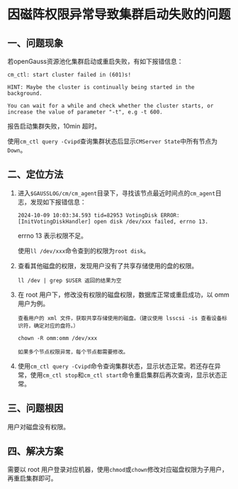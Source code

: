 # 因磁阵权限异常导致集群启动失败的问题

## 一、问题现象

若openGauss资源池化集群启动或重启失败，有如下报错信息：

```shell
cm_ctl: start cluster failed in (601)s!

HINT: Maybe the cluster is continually being started in the background.

You can wait for a while and check whether the cluster starts, or increase the value of parameter "-t", e.g -t 600.
```

报告启动集群失败，10min 超时。

使用`cm_ctl query -Cvipd`查询集群状态后显示`CMServer State`中所有节点为`Down`。

## 二、定位方法

1. 进入`$GAUSSLOG/cm/cm_agent`目录下，寻找该节点最近时间点的`cm_agent`日志，发现如下报错信息：

   ```shell
   2024-10-09 10:03:34.593 tid=82953 VotingDisk ERROR: [InitVotingDiskHandler] open disk /dev/xxx failed, errno 13.
   ```

   errno 13 表示权限不足。

   使用`ll /dev/xxx`命令查到的权限为`root disk`。

2. 查看其他磁盘的权限，发现用户没有了共享存储使用的盘的权限。

   ```shell
   ll /dev | grep $USER 返回的结果为空
   ```

3. 在 root 用户下，修改没有权限的磁盘权限，数据库正常或重启成功，以 omm 用户为例。

   ```shell
   查看用户的 xml 文件，获取共享存储使用的磁盘。（建议使用 lsscsi -is 查看设备标识符，确定对应的盘符。）

   chown -R omm:omm /dev/xxx

   如果多个节点权限异常，每个节点都需要修改。
   ```

4. 使用`cm_ctl query -Cvipd`命令查询集群状态，显示状态正常。若还存在异常，使用`cm_ctl stop`和`cm_ctl start`命令重启集群后再次查询，显示状态正常。

## 三、问题根因

用户对磁盘没有权限。

## 四、解决方案

需要以 root 用户登录对应机器，使用`chmod`或`chown`修改对应磁盘权限为子用户，再重启集群即可。